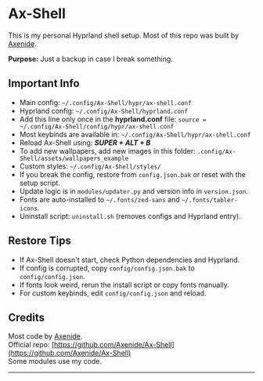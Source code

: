 # Ax-Shell

This is my personal Hyprland shell setup. Most of this repo was built by [Axenide](https://github.com/axenide).

**Purpose:** Just a backup in case I break something.  

## Important Info

- Main config: `~/.config/Ax-Shell/hypr/ax-shell.conf`
- Hyprland config: `~/.config/Ax-Shell/hyprland.conf`
- Add this line only once in the **hyprland.conf** file: `source = ~/.config/Ax-Shell/config/hypr/ax-shell.conf`
- Most keybinds are available in: `~/.config/Ax-Shell/hypr/ax-shell.conf`
- Reload Ax-Shell using: ***SUPER + ALT + B***
- To add new wallpapers, add new images in this folder: `.config/Ax-Shell/assets/wallpapers_example`
- Custom styles: `~/.config/Ax-Shell/styles/`
- If you break the config, restore from `config.json.bak` or reset with the setup script.
- Update logic is in `modules/updater.py` and version info in `version.json`.
- Fonts are auto-installed to `~/.fonts/zed-sans` and `~/.fonts/tabler-icons`.
- Uninstall script: `uninstall.sh` (removes configs and Hyprland entry).

## Restore Tips

- If Ax-Shell doesn't start, check Python dependencies and Hyprland.
- If config is corrupted, copy `config/config.json.bak` to `config/config.json`.
- If fonts look weird, rerun the install script or copy fonts manually.
- For custom keybinds, edit `config/config.json` and reload.

## Credits

Most code by [Axenide](https://github.com/axenide).  
Official repo: [https://github.com/Axenide/Ax-Shell](https://github.com/Axenide/Ax-Shell)  
Some modules use my code.

---
